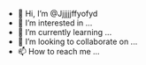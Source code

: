 - 👋 Hi, I’m @Jjjjjjffyofyd
- 👀 I’m interested in ...
- 🌱 I’m currently learning ...
- 💞️ I’m looking to collaborate on ...
- 📫 How to reach me ...

<!---
Jjjjjjffyofyd/Jjjjjjffyofyd is a ✨ special ✨ repository because its `README.md` (this file) appears on your GitHub profile.
You can click the Preview link to take a look at your changes.
--->
